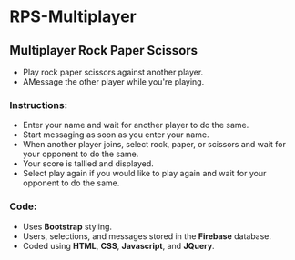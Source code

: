 # RPS-Multiplayer

## Multiplayer Rock Paper Scissors
* Play rock paper scissors against another player.  
* AMessage the other player while you're playing.  

### Instructions:
* Enter your name and wait for another player to do the same.
* Start messaging as soon as you enter your name.
* When another player joins, select rock, paper, or scissors and wait for your opponent to do the same.  
* Your score is tallied and displayed.
* Select play again if you would like to play again and wait for your opponent to do the same.

### Code:
* Uses **Bootstrap** styling.
* Users, selections, and messages stored in the **Firebase** database.
* Coded using **HTML**, **CSS**, **Javascript**, and **JQuery**.


